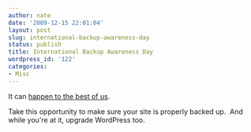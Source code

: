 ```yaml
---
author: nate
date: '2009-12-15 22:01:04'
layout: post
slug: international-backup-awareness-day
status: publish
title: International Backup Awareness Day
wordpress_id: '122'
categories:
- Misc
---
```


It can <a href="http://www.codinghorror.com/blog/archives/001315.html">happen to the best of us</a>.

Take this opportunity to make sure your site is properly backed up.  And while you're at it, upgrade WordPress too.